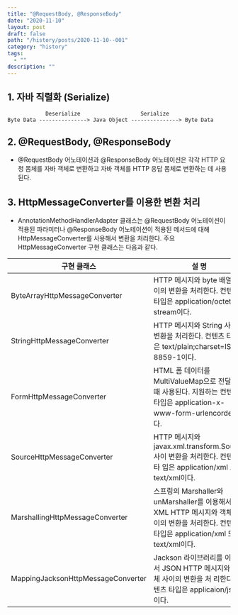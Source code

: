 ```yaml
---
title: "@RequestBody, @ResponseBody"
date: "2020-11-10"
layout: post
draft: false
path: "/history/posts/2020-11-10--001"
category: "history"
tags:
  - ""
description: ""
---
```


## 1. 자바 직렬화 (Serialize)

```
            Deserialize                   Serialize
Byte Data ---------------> Java Object ---------------> Byte Data

```

## 2. @RequestBody, @ResponseBody
- @RequestBody 어노테이션과 @ResponseBody 어노테이션은 각각 HTTP 요청 몸체를 자바 객체로 변환하고 자바 객체를 HTTP 응답 몸체로 변환하는 데 사용된다.

## 3. HttpMessageConverter를 이용한 변환 처리
- AnnotationMethodHandlerAdapter 클래스는 @RequestBody 어노테이션이 적용된 파라미터나 @ResponseBody 어노테이션이 적용된 메서드에 대해 HttpMessageConverter를 사용해서 변환을 처리한다. 주요 HttpMessageConverter 구현 클래스는 다음과 같다.

|구현 클래스|설 명|
|---|--------|
| ByteArrayHttpMessageConverter      | HTTP 메시지와 byte 배열 사이의 변환을 처리한다. 컨텐츠 타입은  application/octet-stream이다. |
| StringHttpMessageConverter         | HTTP 메시지와 String 사이의 변환을 처리한다. 컨텐츠 타입은  text/plain;charset=ISO-8859-1이다. |
| FormHttpMessageConverter           | HTML 폼 데이터를 MultiValueMap으로 전달받을 때 사용된다. 지원하는 컨텐  츠 타입은 application-x-www-form-urlencorded이다. |
| SourceHttpMessageConverter         | HTTP 메시지와 javax.xml.transform.Source 사이 변환을 처리한다. 컨텐츠 타  입은 application/xml 또는 text/xml이다. |
| MarshallingHttpMessageConverter    | 스프링의 Marshaller와 unMarshaller를 이용해서 XML HTTP 메시지와 객체 사  이의 변환을 처리한다. 컨텐츠 타입은 application/xml 또는 text/xml이다. |
| MappingJacksonHttpMessageConverter | Jackson 라이브러리를 이용해서 JSON HTTP 메시지와 객체 사이의 변환을 처  리한다. 컨텐츠 타입은 applicaion/json이다. |





